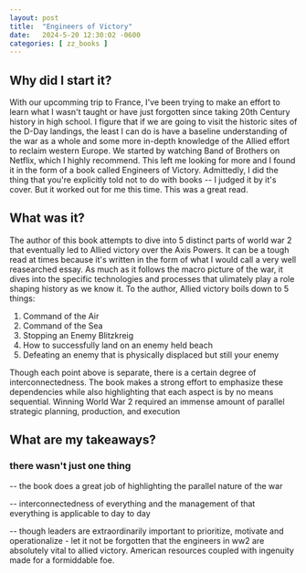 ```yaml
---
layout: post
title:  "Engineers of Victory"
date:   2024-5-20 12:30:02 -0600
categories: [ zz_books ]
---
```


## Why did I start it?
With our upcomming trip to France, I've been
trying to make an effort to learn what I 
wasn't taught or have just forgotten since
taking 20th Century history in high school. I figure
that if we are going to visit the historic sites of 
the D-Day landings, the least I can do is have
a baseline understanding of the war as a whole and
some more in-depth knowledge of the Allied effort
to reclaim western Europe. We started by watching
Band of Brothers on Netflix, which I highly recommend.
This left me looking for more and I found it in 
the form of a book called Engineers of Victory. 
Admittedly, I did the thing that you're explicitly 
told not to do with books -- I judged it by it's 
cover. But it worked out for me this time. This was 
a great read.

## What was it?
The author of this book attempts to dive into 
5 distinct parts of world war 2 that eventually
led to Allied victory over the Axis Powers. It 
can be a tough read at times because it's written
in the form of what I would call a very well 
reasearched essay. As much as it follows the 
macro picture of the war, it dives into the
specific technologies and processes that ulimately
play a role shaping history as we know it. To the
author, Allied victory boils down to 5 things:
1. Command of the Air
1. Command of the Sea
1. Stopping an Enemy Blitzkreig
1. How to successfully land on an enemy held beach
1. Defeating an enemy that is physically displaced
but still your enemy

Though each point above is separate, there is
a certain degree of interconnectedness. The book
makes a strong effort to emphasize these dependencies
while also highlighting that each aspect is by no
means sequential. Winning World War 2 required an
immense amount of parallel strategic planning,
production, and execution

## What are my takeaways?
### there wasn't just one thing

-- the book does a great job of 
highlighting the parallel nature of the war

-- interconnectedness of everything and
the management of that everything is applicable
to day to day

-- though leaders are extraordinarily 
important to prioritize, motivate and 
operationalize - let it not be forgotten
that the engineers in ww2 are absolutely vital to 
allied victory. American resources coupled
with ingenuity made for a formiddable foe.
